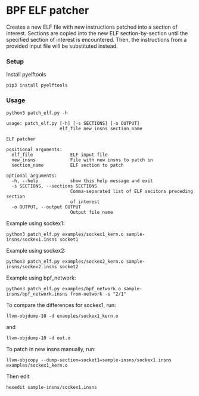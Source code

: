 
# BPF ELF patcher

Creates a new ELF file with new instructions patched into a section of interest. Sections are copied into the new ELF section-by-section until the specified section of interest is encountered. Then, the instructions from a provided input file will be substituted instead.

### Setup

Install pyelftools

    pip3 install pyelftools

### Usage


    python3 patch_elf.py -h
    
    usage: patch_elf.py [-h] [-s SECTIONS] [-o OUTPUT]
                        elf_file new_insns section_name

    ELF patcher

    positional arguments:
      elf_file              ELF input file
      new_insns             File with new insns to patch in
      section_name          ELF section to patch

    optional arguments:
      -h, --help            show this help message and exit
      -s SECTIONS, --sections SECTIONS
                            Comma-separated list of ELF secitons preceding section
                            of interest
      -o OUTPUT, --output OUTPUT
                            Output file name



Example using sockex1:

    python3 patch_elf.py examples/sockex1_kern.o sample-insns/sockex1.insns socket1

Example using sockex2:

    python3 patch_elf.py examples/sockex2_kern.o sample-insns/sockex2.insns socket2

Example using bpf_network:
    
    python3 patch_elf.py examples/bpf_network.o sample-insns/bpf_network.insns from-network -s "2/1"

To compare the differences for sockex1, run:

    llvm-objdump-10 -d examples/sockex1_kern.o

and

    llvm-objdump-10 -d out.o


To patch in new insns manually, run:

    llvm-objcopy --dump-section=socket1=sample-insns/sockex1.insns examples/sockex1_kern.o

Then edit

    hexedit sample-insns/sockex1.insns



